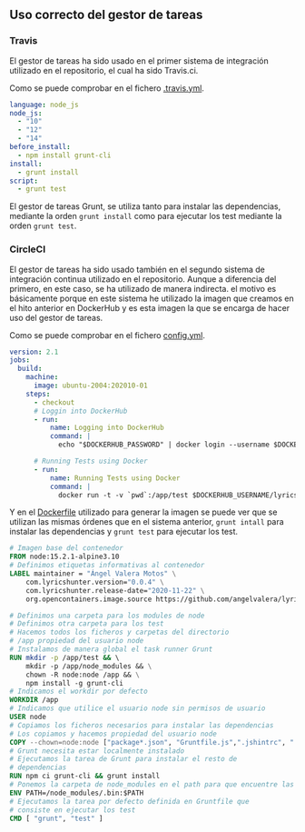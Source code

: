 ## Uso correcto del gestor de tareas

### Travis

El gestor de tareas ha sido usado en el primer sistema de integración utilizado en el repositorio, el cual ha sido Travis.ci.

Como se puede comprobar en el fichero [.travis.yml](../../.travis.yml).

```yml
language: node_js
node_js:
  - "10"
  - "12"
  - "14"
before_install:
  - npm install grunt-cli
install:
  - grunt install
script:
  - grunt test
```
El gestor de tareas Grunt, se utiliza tanto para instalar las dependencias, mediante la orden `grunt install` como para ejecutar los test mediante la orden `grunt test`.

### CircleCI

El gestor de tareas ha sido usado también en el segundo sistema de integración continua utilizado en el repositorio. Aunque a diferencia del primero, en este caso, se ha utilizado de manera indirecta. el motivo es básicamente porque en este sistema he utilizado la imagen que creamos en el hito anterior en DockerHub y es esta imagen la que se encarga de hacer uso del gestor de tareas.

Como se puede comprobar en el fichero [config.yml](../../.circleci/config.yml).
```yml
version: 2.1
jobs:
  build:
    machine: 
      image: ubuntu-2004:202010-01
    steps:
      - checkout
      # Loggin into DockerHub
      - run: 
          name: Logging into DockerHub
          command: | 
            echo "$DOCKERHUB_PASSWORD" | docker login --username $DOCKERHUB_USERNAME --password-stdin         

      # Running Tests using Docker
      - run:
          name: Running Tests using Docker
          command: | 
            docker run -t -v `pwd`:/app/test $DOCKERHUB_USERNAME/lyricshunter
```

Y en el [Dockerfile](../../Dockerfile) utilizado para generar la imagen se puede ver que se utilizan las mismas órdenes que en el sistema anterior, `grunt intall` para instalar las dependencias y `grunt test` para ejecutar los test.

```Dockerfile
# Imagen base del contenedor
FROM node:15.2.1-alpine3.10
# Definimos etiquetas informativas al contenedor
LABEL maintainer = "Ángel Valera Motos" \
    com.lyricshunter.version="0.0.4" \
    com.lyricshunter.release-date="2020-11-22" \
    org.opencontainers.image.source https://github.com/angelvalera/lyricshunter

# Definimos una carpeta para los modules de node
# Definimos otra carpeta para los test 
# Hacemos todos los ficheros y carpetas del directorio 
# /app propiedad del usuario node
# Instalamos de manera global el task runner Grunt
RUN mkdir -p /app/test && \    
    mkdir -p /app/node_modules && \
    chown -R node:node /app && \
    npm install -g grunt-cli 
# Indicamos el workdir por defecto
WORKDIR /app
# Indicamos que utilice el usuario node sin permisos de usuario
USER node 
# Copiamos los ficheros necesarios para instalar las dependencias
# Los copiamos y hacemos propiedad del usuario node
COPY --chown=node:node ["package*.json", "Gruntfile.js",".jshintrc", "./"]
# Grunt necesita estar localmente instalado
# Ejecutamos la tarea de Grunt para instalar el resto de 
# dependencias
RUN npm ci grunt-cli && grunt install
# Ponemos la carpeta de node_modules en el path para que encuentre las dependencias
ENV PATH=/node_modules/.bin:$PATH
# Ejecutamos la tarea por defecto definida en Gruntfile que
# consiste en ejecutar los test
CMD [ "grunt", "test" ]
```

